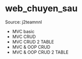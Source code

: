 # web_chuyen_sau
Source: j2teamnnl
- MVC basic 
- MVC CRUD
- MVC CRUD 2 TABLE
- MVC & OOP CRUD
- MVC & OOP CRUD 2 TABLE